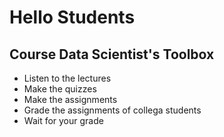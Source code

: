 # Hello Students

## Course Data Scientist's Toolbox

* Listen to the lectures
* Make the quizzes
* Make the assignments
* Grade the assignments of collega students
* Wait for your grade


